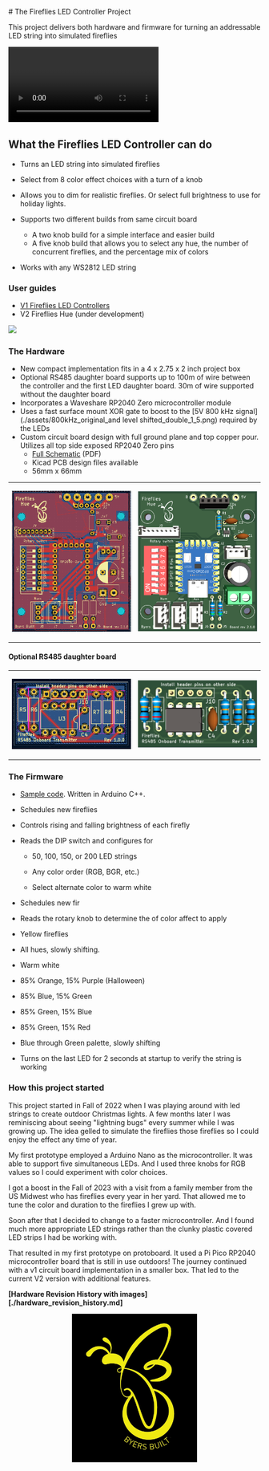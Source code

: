 [](./assets/Fireflies_logo_2_0.png) # The Fireflies LED Controller Project

This project delivers both hardware and firmware for turning an addressable LED string into simulated fireflies

<video src="C:\git\fireflies_project\assets\IMG_0222.MOV"></video>

## What the Fireflies LED Controller can do
* Turns an LED string into simulated fireflies
* Select from 8 color effect choices with a turn of a knob
* Allows you to dim for realistic fireflies. Or select full brightness to use for holiday lights.
* Supports two different builds from same circuit board
  * A two knob build for a simple interface and easier build
  * A five knob build that allows you to select any hue, the number of concurrent fireflies, and the percentage mix of colors

* Works with any WS2812 LED string

### User guides

* [V1 Fireflies LED Controllers](https://github.com/JamesByers/fireflies_led_controllers)
* V2 Fireflies Hue (under development)

<p align="left"><img src="./assets/Fireflies_2_0_1_board_photo.png" height=400 ></img></p>

### The Hardware

* New compact implementation fits in a 4 x 2.75 x 2 inch project box
* Optional RS485 daughter board supports up to 100m of wire between the controller and the first LED daughter board.  30m of wire supported without the daughter board
* Incorporates a Waveshare RP2040 Zero microcontroller module
* Uses a fast surface mount XOR gate to boost to the [5V 800 kHz signal](./assets/800kHz_original_and level shifted_double_1_5.png) required by the LEDs
* Custom circuit board design with full ground plane and top copper pour.  Utilizes all top side exposed RP2040 Zero pins
  * [Full Schematic](Fireflies_2_0_1_schematic.pdf) (PDF)
  * Kicad PCB design files available
  * 56mm x 66mm

<table>
  <tr>
    <td>
    	<p align=center>
            <img src="./assets/Fireflies_hue_v2_1_0_top.png" alt="1" width = 400px ></p>
	</td>
    <td>
        <p align=center>
            <img src="./assets/Fireflies_2_1_0_board_3d.png"  alt="2" width = 400px ></p>
    </td>
  </tr> 
</table>

#### Optional RS485 daughter board

<table>
  <tr>
    <td>
    	<p align=center>
            <img src="./assets/Fireflies_hue_RS485_daughter_board_1_0_0.png" alt="1" width = 250px></p>
	</td>
    <td>
        <p align=center>
            <img src="./assets/Fireflies_hue_RS485_daughter_board_1_0_0_3d_crop.png"  alt="2" width = 250px ></p>
    </td>
  </tr> 
</table>

### The Firmware

*  [Sample code](./code/Firefly_and_rainbow_rpzero_dimmer_brd_2_0_1). Written in Arduino C++. 

* Schedules new fireflies

* Controls rising and falling brightness of each firefly

* Reads the DIP switch and configures for
  * 50, 100, 150, or 200 LED strings
  
  * Any color order (RGB, BGR, etc.)
  
  * Select alternate color to warm white
  
*  Schedules new fir
* Reads the rotary knob to determine the of color affect to apply
* Yellow fireflies
  
* All hues, slowly shifting.
  
* Warm white
  
* 85% Orange, 15% Purple (Halloween)
  
* 85% Blue, 15% Green
  
* 85% Green, 15% Blue
  
* 85% Green, 15% Red
  
* Blue through Green palette, slowly shifting
* Turns on the last LED for 2 seconds at startup to verify the string is working

### How this project started

This project started in Fall of 2022 when I was playing around with led strings to create outdoor Christmas lights.  A few months later I was reminiscing about seeing "lightning bugs" every summer while I was growing up.  The idea gelled to simulate the fireflies those fireflies so I could enjoy the effect any time of year.  

My first prototype employed a Arduino Nano as the microcontroller.  It was able to support five simultaneous LEDs.  And I used three knobs for RGB values so I could experiment with color choices.

I got a boost in the Fall of 2023 with a visit from a family member from the US Midwest who has fireflies every year in her yard.  That allowed me to tune the color and duration to the fireflies I grew up with.  

Soon after that I decided to change to a faster microcontroller.  And I found much more appropriate LED strings rather than the clunky plastic covered LED strips I had be working with.

That resulted in my first prototype on protoboard.  It used a Pi Pico RP2040 microcontroller board that is still in use outdoors!  The journey continued with a v1 circuit board implementation in a smaller box.  That led to the current V2 version with additional features.   

**[Hardware Revision History with images][./hardware_revision_history.md]**

<p align=center>
            <img src="./assets/Fireflies_logo_2_0.png" alt="1" width = 250px></p>



